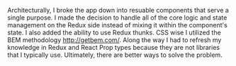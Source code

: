 Architecturally, I broke the app down into resuable components that serve a single purpose. I made the decision to handle all of the core logic and state management on the Redux side instead of mixing it within the component's state. I also added the ability to use Redux thunks. CSS wise I utilized the BEM methodology http://getbem.com/.
Along the way I had to refresh my knowledge in Redux and React Prop types because they are not libraries that I typically use. Ultimately, there are better ways to solve the problem. 